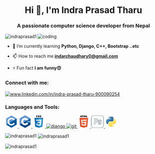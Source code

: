 <h1 align="center">Hi 👋, I'm Indra Prasad Tharu</h1>
<h3 align="center">A passionate computer science developer from Nepal</h3>

<img align="right" alt="coding" width="400" scr="https://www.google.com/url?sa=i&url=https%3A%2F%2Fradixweb.com%2Fblog%2Fguide-to-full-stack-development&psig=AOvVaw3iRGw3gxn9IDSQ5lKXAhzw&ust=1747728664151000&source=images&cd=vfe&opi=89978449&ved=0CBQQjRxqFwoTCKCJ2uqKr40DFQAAAAAdAAAAABAE">

<p align="left"> <img src="https://komarev.com/ghpvc/?username=indraprasad1&label=Profile%20views&color=0e75b6&style=flat" alt="indraprasad1" /> </p>

- 🌱 I’m currently learning **Python, Django, C++, Bootstrap ..etc**

- 📫 How to reach me **indarchaudhary0@gmail.com**

- ⚡ Fun fact **I am funny😊**

<h3 align="left">Connect with me:</h3>
<p align="left">
<a href="https://linkedin.com/in/www.linkedin.com/in/indra-prasad-tharu-900090254" target="blank"><img align="center" src="https://raw.githubusercontent.com/rahuldkjain/github-profile-readme-generator/master/src/images/icons/Social/linked-in-alt.svg" alt="www.linkedin.com/in/indra-prasad-tharu-900090254" height="30" width="40" /></a>
</p>

<h3 align="left">Languages and Tools:</h3>
<p align="left"> <a href="https://www.cprogramming.com/" target="_blank" rel="noreferrer"> <img src="https://raw.githubusercontent.com/devicons/devicon/master/icons/c/c-original.svg" alt="c" width="40" height="40"/> </a> <a href="https://www.w3schools.com/cpp/" target="_blank" rel="noreferrer"> <img src="https://raw.githubusercontent.com/devicons/devicon/master/icons/cplusplus/cplusplus-original.svg" alt="cplusplus" width="40" height="40"/> </a> <a href="https://www.w3schools.com/css/" target="_blank" rel="noreferrer"> <img src="https://raw.githubusercontent.com/devicons/devicon/master/icons/css3/css3-original-wordmark.svg" alt="css3" width="40" height="40"/> </a> <a href="https://www.djangoproject.com/" target="_blank" rel="noreferrer"> <img src="https://cdn.worldvectorlogo.com/logos/django.svg" alt="django" width="40" height="40"/> </a> <a href="https://git-scm.com/" target="_blank" rel="noreferrer"> <img src="https://www.vectorlogo.zone/logos/git-scm/git-scm-icon.svg" alt="git" width="40" height="40"/> </a> <a href="https://www.w3.org/html/" target="_blank" rel="noreferrer"> <img src="https://raw.githubusercontent.com/devicons/devicon/master/icons/html5/html5-original-wordmark.svg" alt="html5" width="40" height="40"/> </a> <a href="https://www.photoshop.com/en" target="_blank" rel="noreferrer"> <img src="https://raw.githubusercontent.com/devicons/devicon/master/icons/photoshop/photoshop-line.svg" alt="photoshop" width="40" height="40"/> </a> <a href="https://www.python.org" target="_blank" rel="noreferrer"> <img src="https://raw.githubusercontent.com/devicons/devicon/master/icons/python/python-original.svg" alt="python" width="40" height="40"/> </a> </p>

<p><img align="left" src="https://github-readme-stats.vercel.app/api/top-langs?username=indraprasad1&show_icons=true&locale=en&layout=compact" alt="indraprasad1" /></p>

<p>&nbsp;<img align="center" src="https://github-readme-stats.vercel.app/api?username=indraprasad1&show_icons=true&locale=en" alt="indraprasad1" /></p>

<p><img align="center" src="https://github-readme-streak-stats.herokuapp.com/?user=indraprasad1&" alt="indraprasad1" /></p>
